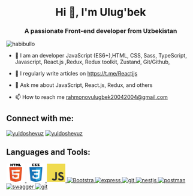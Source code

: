 <h1 align="center">Hi 👋, I'm Ulug'bek</h1>
<h3 align="center">A passionate Front-end developer from Uzbekistan</h3>


<p align="left"> <img src="https://komarev.com/ghpvc/?username=khab1bull0&label=Profile%20views&color=0e75b6&style=flat" alt="habibullo" /> </p>

- 🌱 I am an developer JavaScript (ES6+),HTML, CSS, Sass, TypeScript, Javascript, React.js ,Redux, Redux toolkit,  Zustand, Git/Github,   

- 📝 I regularly write articles on https://t.me/Reactjjs

- 💬 Ask me about JavaScript, React.js, Redux, and others

- 📫 How to reach me rahmonovulugbek20042004@gmail.com

<p align="left">
<h2 align="left">Connect with me:</h2>
<a href="https://www.linkedin.com/in/ulug%CA%BBbek-raxmonov-36967130a/" target="blank"><img align="center" src="https://raw.githubusercontent.com/rahuldkjain/github-profile-readme-generator/master/src/images/icons/Social/linked-in-alt.svg" alt="yuldoshevuz" height="40" width="40" /></a>
<a href="http://t.me/Mumusliim" target="blank"><img align="center" src="https://image.similarpng.com/very-thumbnail/2021/10/Telegram-icon-on-transparent-background-PNG.png" alt="yuldoshevuz" height="40" width="40" /></a>
</p>



<h2 align="left">Languages and Tools:</h2>
<p align="left"> 

<a href="#"> <img src="https://raw.githubusercontent.com/devicons/devicon/master/icons/html5/html5-original-wordmark.svg" alt="html5" width="50" height="50"/> </a>
<a href="#"> <img src="https://raw.githubusercontent.com/devicons/devicon/master/icons/css3/css3-original-wordmark.svg" alt="css3" width="50" height="50"/> </a> 
<a href="#"> <img src="https://raw.githubusercontent.com/devicons/devicon/master/icons/javascript/javascript-original.svg" alt="javascript" width="50" height="50"/> </a>
<a href="#"> <img src="https://upload.wikimedia.org/wikipedia/commons/b/b2/Bootstrap_logo.svg" alt="Bootstra" width="50" height="50"/> </a> 
<a href="#"> <img src="https://encrypted-tbn0.gstatic.com/images?q=tbn:ANd9GcThwbRH8dZHkXXXbZAowG0UA2_jDH9cnQ0fjQ&s" alt="express" width="50" height="50"/> </a>
<a href="#"> <img src="https://miro.medium.com/v2/resize:fit:1200/1*8vDTQKhEmn_2_TVZ-u8mQw.jpeg" alt="git" width="50" height="50"/> </a>
<a href="#"> <img src="https://encrypted-tbn0.gstatic.com/images?q=tbn:ANd9GcRVaE_511AxI6dNC44qG28fSnw8-cYKz7F1QuTGmzcUYCv2ukAylxSfK5O-pFteCzTh48Y&usqp=CAU" alt="nestjs" width="40" height="40"/> </a> 
<a href="#"> <img src="https://encrypted-tbn0.gstatic.com/images?q=tbn:ANd9GcQIx6VZfS41hOuMxd_WU1Uno_ds_ofaqCX4qg&s" alt="postman" width="40" height="40"/> </a> 
<a href="#"> <img src="https://encrypted-tbn0.gstatic.com/images?q=tbn:ANd9GcSKxmm4EoUsdCh--TvGvcA4V79GHO6ID64_rQhRWKSFZ78EeovKjdNZkzgX4OTXYfXAY-0&usqp=CAU" alt="swagger" width="50" height="50"/> </a>
<a href="#"> <img src="https://encrypted-tbn0.gstatic.com/images?q=tbn:ANd9GcSg1MndL-Xp1JcnqaB0YOqTp6zDjrwYyGKsPA&s" alt="git" width="40" height="40"/> </a>


</p>





